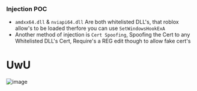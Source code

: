 
### Injection POC
- ``amdxx64.dll`` & ``nviapi64.dll`` Are both whitelisted DLL's, that roblox allow's to be loaded therfore you can use ``SetWindowsHookExA``
-  Another method of injection is ``Cert Spoofing``, Spoofing the Cert to any Whitelisted DLL's Cert, Require's a REG edit though to allow fake cert's


# UwU
![image](https://github.com/user-attachments/assets/771dcb45-8a55-4e26-9814-80bb4d815a85)
